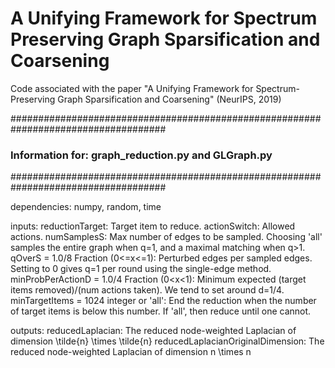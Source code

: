 # A Unifying Framework for Spectrum Preserving Graph Sparsification and Coarsening
Code associated with the paper "A Unifying Framework for Spectrum-Preserving Graph Sparsification and Coarsening" (NeurIPS, 2019)

####################################################################################
### Information for: graph_reduction.py	and GLGraph.py
####################################################################################

dependencies: numpy, random, time

inputs: 
	reductionTarget:			Target item to reduce.
	actionSwitch:				Allowed actions.
	numSamplesS:				Max number of edges to be sampled.  Choosing 'all' samples the entire graph when q=1, and a maximal matching when q>1.
	qOverS = 1.0/8				Fraction (0<=x<=1): Perturbed edges per sampled edges. Setting to 0 gives q=1 per 									round using the single-edge method.
	minProbPerActionD = 1.0/4	Fraction (0<x<1): 	Minimum expected (target items removed)/(num actions taken).
								We tend to set around d=1/4.
	minTargetItems = 1024		integer or 'all':	End the reduction when the number of target items is below this number.
								If 'all', then reduce until one cannot.

outputs:
	reducedLaplacian:			The reduced node-weighted Laplacian of dimension \tilde{n} \times \tilde{n}
	reducedLaplacianOriginalDimension:			The reduced node-weighted Laplacian of dimension n \times n
